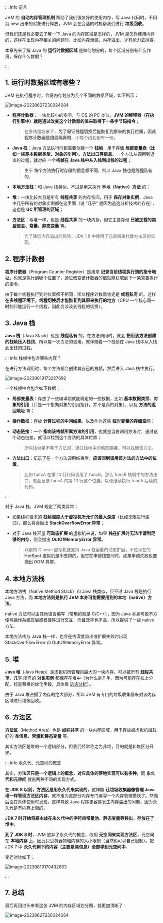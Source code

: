 

::: info 前言

JVM 的 **自动内存管理机制** 帮助了我们很友好的使用内存，写 Java 代码时，不用为 new 出来的对象进行释放，JVM 会在合适的时机帮我们进行 **垃圾回收**。

但我们还是有必要去了解一下 Java 的内存区域是怎样的，JVM 是怎样使用内存的，这样在出现内存相关的问题时，比如内存泄漏、内存溢出，才有能力去排查。

本章先来了解 Java 的 **运行时数据区域** 是如何划分的，每个区域分别有什么作用，保存什么数据？

:::

## 1. 运行时数据区域有哪些？

JVM 在执行程序时，会将内存划分为几个不同的数据区域，如下所示：

![image-20230627230024084](https://run-notes.oss-cn-beijing.aliyuncs.com/notes/202306272300232.png)

- **程序计数器**：一块比较小的空间，与 OS 的 PC 类似，**JVM 的解释器（在执行引擎中）就是通过改变这个计数器的值来取得下一条字节码指令**；

  > 在多线程场景下，**为了保证线程切换后能恢复到原来的执行位置，因此程序计数器是线程隔离的**，即每个线程都有一份。

- **Java 栈**：Java 方法执行时都需要创建一个 **栈帧**，用于存储 **局部变量表（比如一些基本数据类型、对象的引用）、方法出口等信息**。一个方法从调用到退出的过程，就对应 **一个栈帧在 Java 栈中从入栈到出栈的过程**；

  > 由于 **每个方法执行时存储的信息都不同**，所以 **Java 栈也是线程私有的**。

- **本地方法栈**：和 Java 栈类似，不过是用来执行 **本地（Native）方法** 的；

- **堆**：一块比较大且是所有 **线程共享** 的内存空间，用于 **保存对象实例**，Java 中几乎所有的对象实例都在这里面（说 “几乎” 是因为逃逸分析技术的存在），这也是 **GC 所管理的区域**；

- **方法区**：与堆一样，也是 **线程共享** 的一块内存，但它主要存储 **已被加载的类型信息、常量、静态变量** 等。

  > 为了降低内存溢出的风险，JDK 1.8 中使用了元空间来代替方法区的实现。

## 2. 程序计数器

**程序计数器**（Program Counter Register）是用来 **记录当前线程执行到的指令地址**，也就是执行到哪个位置了，通过改变该计数器的值就能获取到下一条需要执行的指令。

由于每个线程执行到的位置都不相同，所以程序计数器肯定是 **线程私有** 的。这样 **在多线程环境下，线程切换后才能恢复到其原来执行的地方**（CPU 一个核心同一时刻只能运行一个线程，因此会涉及到线程的切换）。

## 3. Java 栈

**Java 栈**（Java Stack）也是 **线程私有** 的，在方法调用时，就会 **把用该方法创建的栈帧压入栈顶**。所以每一次方法的调用，就伴随着一个栈帧在 Java 栈中从入栈到出栈的过程。

::: info 栈帧中包含哪些内容？

在进行方法调用时，每个方法都会创建其自己的栈帧，然后进入 Java 栈中执行。

![image-20230819173227692](https://run-notes.oss-cn-beijing.aliyuncs.com/notes/202308191732462.png)

一个栈帧中会包含如下数据：

- **局部变量表**：存放了一些编译期就能确定的一些数据，比如 **基本数据类型、对象的引用**（只是一个指向对象的引用指针，并不是真的对象），以及 **方法的返回地址** 等；

- **操作数栈**：存放 **计算过程的中间结果**，以及作为这些 **临时变量的存储空间**；

- **动态链接**：一个 **指向该栈帧所属方法的引用**，也就是当要调用方法时，通过这个动态链接，就可以找到这个方法的具体位置；

  > 所以栈帧是不等于方法的，通过栈帧中的动态链接，可以找到该方法。

- **方法出口**：记录了在一个方法调用结束后，**应该回到调用该方法的方法中的位置**。

  > 比如 funcA 在第 10 行代码调用了 funcB，那么 funcB 栈帧中的方法出口，就会记录 funcA 的第 10 行这个位置，以便继续执行 funcA 后续的代码。

:::

对于 Java 栈，JVM 规定了两类异常：

- 如果线程请求的 **栈帧深度大于虚拟机所允许的最大深度**（比如无限进行递归），那么将会抛出 **StackOverflowError 异常**；

- 对于 Java 栈容量 **可动态扩展** 的虚拟机来说，如果 **栈在扩展时无法申请到足够的内存**，则会抛出 **OutOfMemoryError 异常**。

  > 以前的 Classic 虚拟机就支持 Java 栈容量的动态扩展，不过现在的 **HotSpot 虚拟机是不支持的，但它在申请栈空间时，如果申请失败也要抛出 OOM 异常**。

## 4. 本地方法栈

本地方法栈（Native Method Stack）和 Java 栈类似，只不过 Java 栈是执行 Java 方法，而 **本地方法则是执行 JVM 本身可能需要用到的本地（native）方法**。

native 方法可以由其他语言编写（常用的就是 C/C++），因为 Java 本身可能不方便与操作系统底层或者硬件进行交互，而且效率也不高，所以提供了一些 native 方法。

本地方法栈与 Java 栈一样，也会在栈深度溢出或扩展失败时出现 StackOverFlowError 和 OutOfMemoryError 异常。

## 5. 堆

**Java 堆**（Java Heap）是虚拟机所管理的最大的一块内存，可以被所有 **线程共享**，**几乎** 所有的 **对象实例** 都保存在堆中（为什么是几乎，因为可能存在栈上分配、标量替换的优化手段，具体看 [逃逸分析](https://aruni.me/studynotes/java/jvm/compile_and_optimize/%E9%80%83%E9%80%B8%E5%88%86%E6%9E%90.html)）。

由于 Java 堆占据了内存的绝大部分，所以 JVM 有专门的垃圾收集器来对该内存区域进行垃圾回收。

## 6. 方法区

**方法区**（Method Area）也是 **线程共享** 的一块内存区域，用于存放被虚拟机加载好的 **类信息、常量和静态变量** 等。

其实方法区是堆的一个逻辑部分，但我们经常称之为非堆，目的就是和堆区分开来。

::: info 永久代、元空间的概念

其实，**方法区只是一个逻辑上的概念，对应具体的落地实现可以有多种**，而 **永久代和元空间** 就是两种不同的实现方式。

**在 JDK 8 以前，方法区是用永久代来实现的**，这样能 **让垃圾收集器像管理 Java 堆一样管理方法区内存**，就不用为这部分内存专门编写一个内存管理模块了。然而后面在具体使用时发现，这样导致 Java 程序更容易发生内存溢出的问题，因为永久代是有内存上限的。

**JDK 7 时开始将原本放在永久代中的字符串常量池、静态变量等移出，存放在了堆中**。

**到了 JDK 8 时**，JVM 放弃了永久代的概念，改用 **元空间来实现方法区**，元空间在 **本地内存** 上，因此只受机器物理内存的大小限制（当然也可以自己限制）。把 JDK 7 中 **永久代剩下的内容（主要是类信息）全部移到元空间中**。

变迁对比如下：

![image-20230819170432663](https://run-notes.oss-cn-beijing.aliyuncs.com/notes/202308191704955.png)

:::

## 7. 总结

最后再回过头来看这张 JVM 的内存区域划分图，就更加清晰了：

![image-20230627230024084](https://run-notes.oss-cn-beijing.aliyuncs.com/notes/202306272300232.png)



